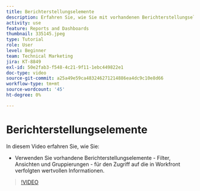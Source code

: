```yaml
---
title: Berichterstellungselemente
description: Erfahren Sie, wie Sie mit vorhandenen Berichterstellungselementen (Filtern, Ansichten und Gruppierungen) auf die in Workfront verfolgten Informationen zugreifen können.
activity: use
feature: Reports and Dashboards
thumbnail: 335145.jpeg
type: Tutorial
role: User
level: Beginner
team: Technical Marketing
jira: KT-8849
exl-id: 50e2fab3-f548-4c21-9f11-1ebc449822e1
doc-type: video
source-git-commit: a25a49e59ca483246271214886ea4dc9c10e8d66
workflow-type: tm+mt
source-wordcount: '45'
ht-degree: 0%

---
```


# Berichterstellungselemente

In diesem Video erfahren Sie, wie Sie:

* Verwenden Sie vorhandene Berichterstellungselemente - Filter, Ansichten und Gruppierungen - für den Zugriff auf die in Workfront verfolgten wertvollen Informationen.

>[!VIDEO](https://video.tv.adobe.com/v/335145/?quality=12&learn=on)

